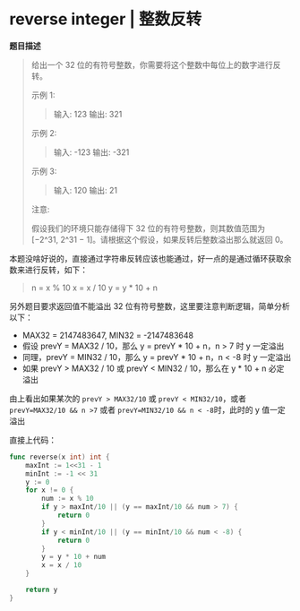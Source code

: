 # reverse integer | 整数反转

**题目描述**

> 给出一个 32 位的有符号整数，你需要将这个整数中每位上的数字进行反转。
>
> 示例 1:
> > 输入: 123
> > 输出: 321
>
> 示例 2:
> >  输入: -123
> >  输出: -321
>
> 示例 3:
> > 输入: 120
> > 输出: 21
> 
> 注意:
> 
> 假设我们的环境只能存储得下 32 位的有符号整数，则其数值范围为 [−2^31,  2^31 − 1]。请根据这个假设，如果反转后整数溢出那么就返回 0。



本题没啥好说的，直接通过字符串反转应该也能通过，好一点的是通过循环获取余数来进行反转，如下：

> n = x % 10
> x = x / 10
> y = y * 10 + n



另外题目要求返回值不能溢出 32 位有符号整数，这里要注意判断逻辑，简单分析以下：
- MAX32 = 2147483647, MIN32 = -2147483648
- 假设 prevY = MAX32 / 10，那么 y = prevY * 10 + n，n > 7 时 y 一定溢出
- 同理，prevY = MIN32 / 10，那么 y = prevY * 10 + n，n < -8 时 y 一定溢出
- 如果 prevY > MAX32 / 10 或 prevY < MIN32 / 10，那么在 y * 10 + n 必定溢出


由上看出如果某次的 `prevY > MAX32/10` 或 `prevY < MIN32/10`，或者 `prevY=MAX32/10 && n >7` 或者 `prevY=MIN32/10 && n < -8`时，此时的 y 值一定溢出


直接上代码：
```go
func reverse(x int) int {
	maxInt := 1<<31 - 1
	minInt := -1 << 31	
	y := 0
	for x != 0 {
		num := x % 10
		if y > maxInt/10 || (y == maxInt/10 && num > 7) {
			return 0
		}
		if y < minInt/10 || (y == minInt/10 && num < -8) {
			return 0
		}
		y = y * 10 + num
		x = x / 10
	}

	return y
}
```

